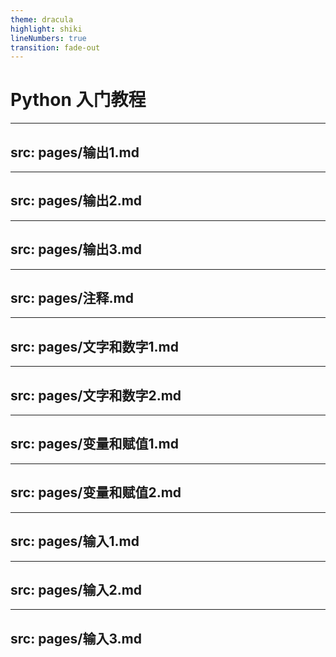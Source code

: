 ```yaml
---
theme: dracula
highlight: shiki
lineNumbers: true
transition: fade-out
---
```


# <logos-python/> Python 入门教程

---
src: pages/输出1.md
---

---
src: pages/输出2.md
---

---
src: pages/输出3.md
---

---
src: pages/注释.md
---

---
src: pages/文字和数字1.md
---

---
src: pages/文字和数字2.md
---

---
src: pages/变量和赋值1.md
---

---
src: pages/变量和赋值2.md
---

---
src: pages/输入1.md
---

---
src: pages/输入2.md
---

---
src: pages/输入3.md
---
